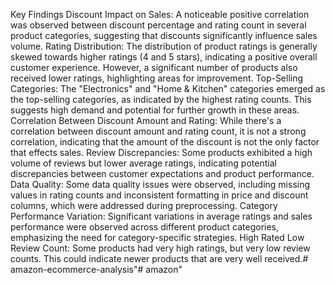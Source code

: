 Key Findings
Discount Impact on Sales: A noticeable positive correlation was observed between discount percentage and rating count in several product categories, suggesting that discounts significantly influence sales volume.
Rating Distribution: The distribution of product ratings is generally skewed towards higher ratings (4 and 5 stars), indicating a positive overall customer experience. However, a significant number of products also received lower ratings, highlighting areas for improvement.
Top-Selling Categories: The "Electronics" and "Home & Kitchen" categories emerged as the top-selling categories, as indicated by the highest rating counts. This suggests high demand and potential for further growth in these areas.
Correlation Between Discount Amount and Rating: While there's a correlation between discount amount and rating count, it is not a strong correlation, indicating that the amount of the discount is not the only factor that effects sales.
Review Discrepancies: Some products exhibited a high volume of reviews but lower average ratings, indicating potential discrepancies between customer expectations and product performance.
Data Quality: Some data quality issues were observed, including missing values in rating counts and inconsistent formatting in price and discount columns, which were addressed during preprocessing.
Category Performance Variation: Significant variations in average ratings and sales performance were observed across different product categories, emphasizing the need for category-specific strategies.
High Rated Low Review Count: Some products had very high ratings, but very low review counts. This could indicate newer products that are very well received.# amazon-ecommerce-analysis"# amazon" 
